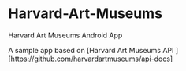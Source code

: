 # Harvard-Art-Museums
Harvard Art Museums Android App


A sample app based on [Harvard Art Museums API ][https://github.com/harvardartmuseums/api-docs]